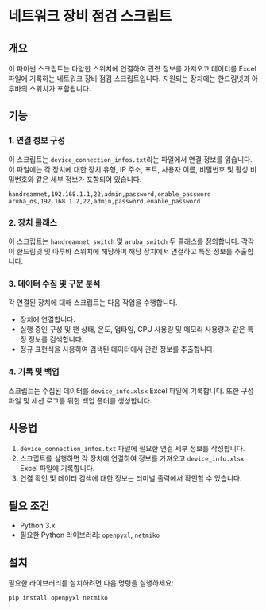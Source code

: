 # 네트워크 장비 점검 스크립트

## 개요
이 파이썬 스크립트는 다양한 스위치에 연결하여 관련 정보를 가져오고 데이터를 Excel 파일에 기록하는 네트워크 장비 점검 스크립트입니다.
지원되는 장치에는 한드림넷과 아루바의 스위치가 포함됩니다.

## 기능

### 1. 연결 정보 구성
이 스크립트는 `device_connection_infos.txt`라는 파일에서 연결 정보를 읽습니다. 이 파일에는 각 장치에 대한 장치 유형, IP 주소, 포트, 사용자 이름, 비밀번호 및 활성 비밀번호와 같은 세부 정보가 포함되어 있습니다.
```plaintext
handreamnet,192.168.1.1,22,admin,password,enable_password
aruba_os,192.168.1.2,22,admin,password,enable_password
```

### 2. 장치 클래스
이 스크립트는 `handreamnet_switch` 및 `aruba_switch` 두 클래스를 정의합니다. 각각이 한드림넷 및 아루바 스위치에 해당하며 해당 장치에서 연결하고 특정 정보를 추출합니다.

### 3. 데이터 수집 및 구문 분석
각 연결된 장치에 대해 스크립트는 다음 작업을 수행합니다.
- 장치에 연결합니다.
- 실행 중인 구성 및 팬 상태, 온도, 업타임, CPU 사용량 및 메모리 사용량과 같은 특정 정보를 검색합니다.
- 정규 표현식을 사용하여 검색된 데이터에서 관련 정보를 추출합니다.

### 4. 기록 및 백업
스크립트는 수집된 데이터를 `device_info.xlsx` Excel 파일에 기록합니다. 또한 구성 파일 및 세션 로그를 위한 백업 폴더를 생성합니다.

## 사용법
1. `device_connection_infos.txt` 파일에 필요한 연결 세부 정보를 작성합니다.
2. 스크립트를 실행하면 각 장치에 연결하여 정보를 가져오고 `device_info.xlsx` Excel 파일에 기록합니다.
3. 연결 확인 및 데이터 검색에 대한 정보는 터미널 출력에서 확인할 수 있습니다.

## 필요 조건
- Python 3.x
- 필요한 Python 라이브러리: `openpyxl`, `netmiko`

## 설치
필요한 라이브러리를 설치하려면 다음 명령을 실행하세요:
```bash
pip install openpyxl netmiko
```
